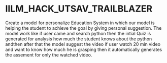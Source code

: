 # IILM_HACK_UTSAV_TRAILBLAZER
Create a model for personalize Education System in which our model is helping the student to achieve the goal by giving personal suggestion.
The model work like if user came and search python then the intial Quiz is generated for analysis how much the student knows about the python andthen after that the model suggest the video if user watch 20 min video and want to know how much he is grasping then it automatically generates the assement for only the watched video.
